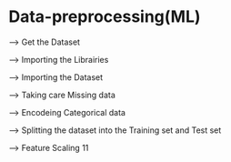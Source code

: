 # Data-preprocessing(ML)

--> Get the Dataset

--> Importing the Librairies

--> Importing the Dataset

--> Taking care Missing data

--> Encodeing Categorical data

--> Splitting the dataset into the Training set and Test set

--> Feature Scaling
11
